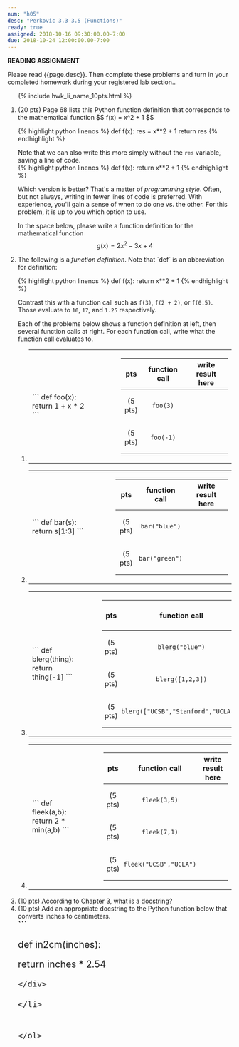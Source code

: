 ```yaml
---
num: "h05"
desc: "Perkovic 3.3-3.5 (Functions)"
ready: true
assigned: 2018-10-16 09:30:00.00-7:00
due: 2018-10-24 12:00:00.00-7:00
---
```


<b>READING ASSIGNMENT</b>

Please read {{page.desc}}.  Then complete these problems and turn in your completed homework during your registered lab section..

<ol>

{% include hwk_li_name_10pts.html %}

<li markdown="1" style="margin-botton:0em"> (20 pts) Page 68 lists this Python function definition that corresponds to the mathematical function $$ f(x) = x^2 + 1 $$

{% highlight python linenos %}
def f(x):
   res = x**2 + 1
   return res
{% endhighlight %}

Note that we can also write this more simply without the `res` variable, saving a line of code.    
{% highlight python linenos %}
def f(x):
   return x**2 + 1
{% endhighlight %}

Which version is better? That's a matter of <em>programming style</em>.  Often, but not always, writing in fewer lines of code is preferred.  With experience, you'll gain a sense of when to do one vs. the other.   For this problem, it is up to you which option to use.

In the space below, please write a function definition for the mathematical function $$ g(x) = 2x^2 - 3x + 4 $$ 

<div class="pagebreak">
</div>

</li>

<li>  The following is a <em>function definition</em>.  Note that `def` is an abbreviation for definition:

{% highlight python linenos %}
def f(x):
   return x**2 + 1
{% endhighlight %}

Contrast this with a function call such as `f(3)`, `f(2 + 2)`, or `f(0.5)`.   Those evaluate to `10`, `17`, and `1.25` respectively.

Each of the problems below shows a function definition at left, then several function calls at right.  For each function call, write what the function call evaluates to.

<style>


div.function-def pre {
  margin-right: 1em;
}

div.function-def {
  margin-right: 1em; padding-right: 1em;
}

div.function-calls {
 margin-left: 1em;
}

div.function-calls * td {
  padding: 1em 2pt 1em 2pt;
  text-align: center;
}

span.wide { padding: 3em 0em 3em 0em; }

</style>

<ol>


<li> 

<table class="functions">
<tr>
<td>
<div class="function-def" markdown="1">
```
def foo(x):
   return 1 + x * 2 
```
</div>
</td>

<td>
<div class="function-calls" markdown="1" style="float:none;">

|pts| function call | <span class="wide">write result here</span> |
|---| -------------|---|
|(5 pts) | `foo(3)`  | |
|(5 pts) | `foo(-1)` | |

</div>
</td>
</tr>
</table>

</li>


<li> 

<table class="functions">
<tr>
<td>
<div class="function-def" markdown="1">
```
def bar(s):
   return s[1:3]
```
</div>
</td>

<td>
<div class="function-calls" markdown="1" style="float:none;">

|pts| function call | <span class="wide">write result here</span> |
|---| -------------|---|
|(5 pts) | `bar("blue")`  | |
|(5 pts) | `bar("green")` | |

</div>
</td>
</tr>
</table>

</li>
<li> 

<table class="functions">
<tr>
<td>
<div class="function-def" markdown="1">
```
def blerg(thing):
   return thing[-1]
```
</div>
</td>

<td>
<div class="function-calls" markdown="1" style="float:none;">

|pts| function call | <span class="wide">write result here</span> |
|---| -------------|---|
|(5 pts) | `blerg("blue")`  | |
|(5 pts) | `blerg([1,2,3])` | |
|(5 pts) | `blerg(["UCSB","Stanford","UCLA"])` | |

</div>
</td>
</tr>
</table>

</li>

<li> 

<table class="functions">
<tr>
<td>
<div class="function-def" markdown="1">
```
def fleek(a,b):
   return 2 * min(a,b)
```
</div>
</td>

<td>
<div class="function-calls" markdown="1" style="float:none;">

|pts| function call | <span class="wide">write result here</span> |
|---| -------------|---|
|(5 pts) | `fleek(3,5)`  | |
|(5 pts) | `fleek(7,1)` | |
|(5 pts) | `fleek("UCSB","UCLA")` | |

</div>
</td>
</tr>
</table>

</li>


</ol>

</li>

<li> (10 pts) According to Chapter 3, what is a docstring? </li>

<li markdown="1"> (10 pts) Add an appropriate docstring to the Python function below that
converts inches to centimeters.

<div style="font-size:150%; line-height: 110%;">
```

def in2cm(inches):

   return inches * 2.54


```
</div>

</li>


</ol>

